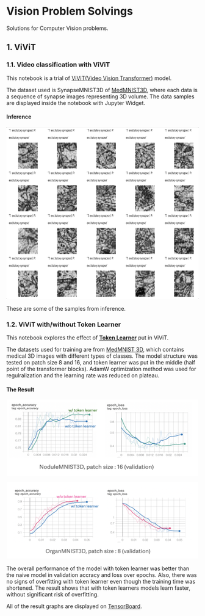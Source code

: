 # Vision Problem Solvings

Solutions for Computer Vision problems.

## 1. ViViT 

### 1.1. Video classification with ViViT

This notebook is a trial of [ViViT(Video Vision Transformer)](https://arxiv.org/abs/2103.15691) model. 

The dataset used is SynapseMNIST3D of [MedMNIST3D](https://medmnist.com/), where each data is a sequence of synapse images representing 3D volume. The data samples are displayed inside the notebook with Jupyter Widget.

#### Inference 

<p align="center">
  <img width="700" height="450" src="/ViViT/img/synapse_test_sample.gif">
</p>

These are some of the samples from inference.


### 1.2. ViViT with/without Token Learner

This notebook explores the effect of [**Token Learner**](https://proceedings.neurips.cc/paper/2021/file/6a30e32e56fce5cf381895dfe6ca7b6f-Paper.pdf) put in ViViT. 

The datasets used for training are from [MedMNIST 3D](https://medmnist.com/), which contains medical 3D images with different types of classes. The model structure was tested on patch size 8 and 16, and token learner was put in the middle (half point of the transformer blocks). AdamW optimization method was used for regulralization and the learning rate was reduced on plateau.

#### The Result

<p align="center">
 <img src = "./ViViT/img/vivit_tl_nodulemnist3d.png", height="200x", width="500px">
</p>

<p align="center">
 <img src = "./ViViT/img/vivit_tl_organmnist3d.png", height="200x", width="500px">
</p>

The overall performance of the model with token learner was better than the naive model in validation accracy and loss over epochs. Also, there was no signs of overfitting with token learner even though the training time was shortened. The result shows that with token learners models learn faster, without significant risk of overfitting.

All of the result graphs are displayed on [TensorBoard](https://tensorboard.dev/experiment/nYVP58K4Q1GEuWLbkWBFow/). 

